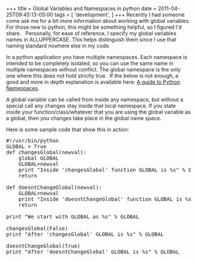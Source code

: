 +++
title = Global Variables and Namespaces in python
date = 2011-04-25T09:45:13-05:00
tags = [
  'development',
]
+++
Recently I had someone come ask me for a bit more information about working with global variables. For those new to python, this might be something helpful, so I figured I'd share.   Personally, for ease of reference, I specify my global variables names in ALLUPPERCASE. This helps distinguish them since I use that naming standard nowhere else in my code.

In a python application you have multiple namespaces. Each namespace is intended to be completely isolated, so you can use the same name in multiple namespaces without conflict. The global namespace is the only one where this does not hold strictly true.  If the below is not enough, a good and more in depth explanation is available here: <a title="A Guide to Python Namespaces" href="http://bytebaker.com/2008/07/30/python-namespaces/" target="_blank">A guide to Python Namespaces</a>.

A global variable can be called from inside any namespace, but without a special call any changes stay inside that local namespace. If you state inside your function/class/whatever that you are using the global variable as a global, then you changes take place in the global name space.

Here is some sample code that show this in action:

<pre class="lang:python decode:true " >#!/usr/bin/python
GLOBAL = True
def changesGlobal(newval):
    global GLOBAL
    GLOBAL=newval
    print "Inside 'changesGlobal' function GLOBAL is %s" % GLOBAL
    return

def doesntChangeGlobal(newval):
    GLOBAL=newval
    print "Inside 'doesntChangeGlobal' function GLOBAL is %s" % GLOBAL
    return

print "We start with GLOBAL as %s" % GLOBAL

changesGlobal(False)
print "After 'changesGlobal' GLOBAL is %s" % GLOBAL

doesntChangeGlobal(True)
print "After 'doesntChangeGlobal' GLOBAL is %s" % GLOBAL</pre>
